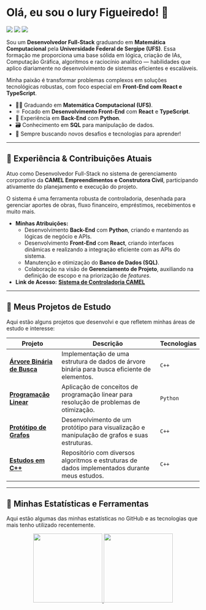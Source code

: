 # Olá, eu sou o Iury Figueiredo! 👋

<p align="left">
  <a href="https://www.instagram.com/iuryloop" target="_blank"><img src="https://img.shields.io/badge/-Instagram-%23E4405F?style=for-the-badge&logo=instagram&logoColor=white" target="_blank"></a>
  <a href="https://www.linkedin.com/in/iury-figueiredo-/" target="_blank"><img src="https://img.shields.io/badge/-LinkedIn-%230077B5?style=for-the-badge&logo=linkedin&logoColor=white" target="_blank"></a>
  <a href="mailto:iury.figueiredo.dev@gmail.com"><img src="https://img.shields.io/badge/-Gmail-%23333?style=for-the-badge&logo=gmail&logoColor=white" target="_blank"></a>
</p>

Sou um **Desenvolvedor Full-Stack** graduando em **Matemática Computacional** pela **Universidade Federal de Sergipe (UFS)**. Essa formação me proporciona uma base sólida em lógica, criação de IAs, Computação Gráfica, algoritmos e raciocínio analítico — habilidades que aplico diariamente no desenvolvimento de sistemas eficientes e escaláveis.

Minha paixão é transformar problemas complexos em soluções tecnológicas robustas, com foco especial em **Front-End com React e TypeScript**.

- 👨‍🎓 Graduando em **Matemática Computacional (UFS)**.
- ⚛️ Focado em **Desenvolvimento Front-End** com **React** e **TypeScript**.
- 🐍 Experiência em **Back-End** com **Python**.
- 🗃️ Conhecimento em **SQL** para manipulação de dados.
- 🌱 Sempre buscando novos desafios e tecnologias para aprender!

---

## 💼 Experiência & Contribuições Atuais

Atuo como Desenvolvedor Full-Stack no sistema de gerenciamento corporativo da **CAMEL Empreendimentos e Construtora Civil**, participando ativamente do planejamento e execução do projeto.

O sistema é uma ferramenta robusta de controladoria, desenhada para gerenciar aportes de obras, fluxo financeiro, empréstimos, recebimentos e muito mais.

* **Minhas Atribuições:**
    * Desenvolvimento **Back-End** com **Python**, criando e mantendo as lógicas de negócio e APIs.
    * Desenvolvimento **Front-End** com **React**, criando interfaces dinâmicas e realizando a integração eficiente com as APIs do sistema.
    * Manutenção e otimização do **Banco de Dados (SQL)**.
    * Colaboração na visão de **Gerenciamento de Projeto**, auxiliando na definição de escopo e na priorização de *features*.
* **Link de Acesso:** **[Sistema de Controladoria CAMEL](http://controladoriacamel.com.br:8080/login)**

---

## 🌱 Meus Projetos de Estudo

Aqui estão alguns projetos que desenvolvi e que refletem minhas áreas de estudo e interesse:

| Projeto | Descrição | Tecnologias |
| --- | --- | --- |
| **[Árvore Binária de Busca](https://github.com/loosiury/-rvore-binaria-de-busca)** | Implementação de uma estrutura de dados de árvore binária para busca eficiente de elementos. | `C++` |
| **[Programação Linear](https://github.com/loosiury/Programa-o-linear)** | Aplicação de conceitos de programação linear para resolução de problemas de otimização. | `Python` |
| **[Protótipo de Grafos](https://github.com/loosiury/prototipografoseestruturadedados)** | Desenvolvimento de um protótipo para visualização e manipulação de grafos e suas estruturas. | `C++` |
| **[Estudos em C++](https://github.com/loosiury/c--)** | Repositório com diversos algoritmos e estruturas de dados implementados durante meus estudos. | `C++` |

---

## 🚀 Minhas Estatísticas e Ferramentas

Aqui estão algumas das minhas estatísticas no GitHub e as tecnologias que mais tenho utilizado recentemente.

<p align="center">
  <a href="https://github.com/loosiury">
    <img height="180em" src="https://github-readme-stats.vercel.app/api?username=loosiury&show_icons=true&theme=dracula&include_all_commits=true&count_private=true"/>
    <img height="180em" src="https://github-readme-stats.vercel.app/api/top-langs/?username=loosiury&layout=compact&langs_count=7&theme=dracula"/>
  </a>
</p>
